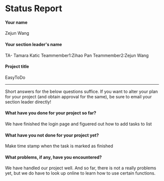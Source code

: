 # Status Report

#### Your name

Zejun Wang

#### Your section leader's name

TA- Tamara Katic
Teammember1:Zihao Pan
Teammember2:Zejun Wang

#### Project title

EasyToDo

***

Short answers for the below questions suffice. If you want to alter your plan for your project (and obtain approval for the same), be sure to email your section leader directly!

#### What have you done for your project so far?

We have finished the login page and figuered out how to add tasks to list

#### What have you not done for your project yet?

Make time stamp when the task is marked as finished

#### What problems, if any, have you encountered?

We have handled our project well. And so far, there is not a really problems yet, but we do have to look up online to learn how to use certain functions.
